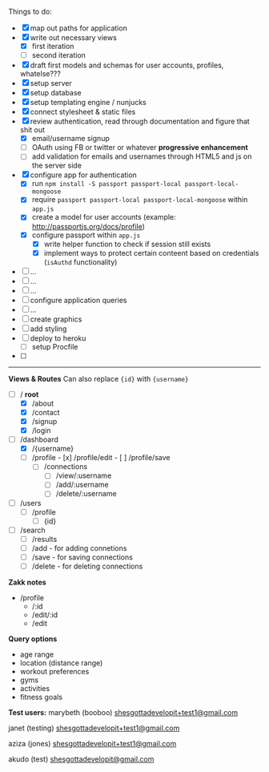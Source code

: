 Things to do:
- [x] map out paths for application
- [x] write out necessary views
    - [x] first iteration
    - [ ] second iteration
- [x] draft first models and schemas for user accounts, profiles, whatelse???
- [x] setup server
- [x] setup database
- [x] setup templating engine / nunjucks
- [x] connect stylesheet & static files
- [x] review authentication, read through documentation and figure that shit out
    - [x] email/username signup
    - [ ] OAuth using FB or twitter or whatever **progressive enhancement**
    - [ ] add validation for emails and usernames through HTML5 and js on the server side
- [x] configure app for authentication
    - [x] run `npm install -S passport passport-local passport-local-mongoose`
    - [x] require `passport passport-local passport-local-mongoose` within `app.js`
    - [x] create a model for user accounts (example: http://passportjs.org/docs/profile)
    - [x] configure passport within `app.js`
        - [x] write helper function to check if session still exists
        - [x] implement ways to protect certain conteent based on credentials (`isAuthd` functionality)
- [ ] ...
- [ ] ...
- [ ] ...
- [ ] configure application queries
- [ ] ...
- [ ] create graphics
- [ ] add styling
- [ ] deploy to heroku
    - [ ] setup Procfile
- [ ]

---
**Views & Routes**
Can also replace `{id}` with `{username}`

- [ ] / **root**
    - [x] /about
    - [x] /contact
    - [x] /signup
    - [x] /login
- [ ] /dashboard
    - [x] /{username}
    - [ ] /profile
            - [x] /profile/edit
            - [ ] /profile/save
        - [ ] /connections
            - [ ] /view/:username
            - [ ] /add/:username
            - [ ] /delete/:username
- [ ] /users
    - [ ] /profile
        - [ ] {id}
- [ ] /search
    - [ ] /results
    - [ ] /add - for adding connetions
    - [ ] /save - for saving connections
    - [ ] /delete - for deleting connections

**Zakk notes**
- /profile
    - /:id
    - /edit/:id
    - /edit


**Query options**
- age range
- location (distance range)
- workout preferences
- gyms
- activities
- fitness goals


**Test users:**
marybeth (booboo)
shesgottadevelopit+test1@gmail.com

janet (testing)
shesgottadevelopit+test1@gmail.com

aziza (jones)
shesgottadevelopit+test1@gmail.com

akudo (test)
shesgottadevelopit@gmail.com
